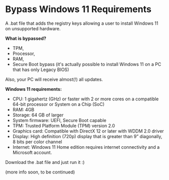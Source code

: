 # Bypass Windows 11 Requirements
A .bat file that adds the registry keys allowing a user to install Windows 11 on unsupported hardware.

**What is bypassed?**
- TPM,
- Processor,
- RAM,
- Secure Boot bypass (it's actually possible to install Windows 11 on a PC that has only Legacy BIOS)

Also, your PC will receive almost(!) all updates.


**Windows 11 requirements:**
- CPU: 1 gigahertz (GHz) or faster with 2 or more cores on a compatible 64-bit processor or System on a Chip (SoC)
- RAM: 4GB
- Storage: 64 GB of larger
- System firmware: UEFI, Secure Boot capable
- TPM: Trusted Platform Module (TPM) version 2.0
- Graphics card: Compatible with DirectX 12 or later with WDDM 2.0 driver
- Display: High definition (720p) display that is greater than 9” diagonally, 8 bits per color channel
- Internet: Windows 11 Home edition requires internet connectivity and a Microsoft account.

Download the .bat file and just run it :) 

(more info soon, to be continued)
